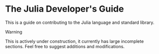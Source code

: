 # The Julia Developer's Guide

This is a guide on contributing to the Julia language and standard library.


> [!WARNING]
> This is actively under construction, it currently has large incomplete sections.
> Feel free to suggest additions and modifications.
